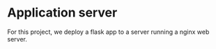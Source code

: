 # Application server

For this project, we deploy a flask app to a server running a nginx web server.
